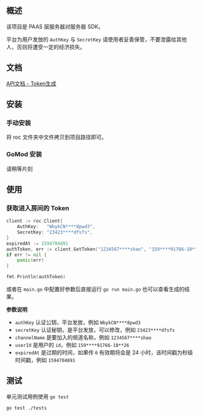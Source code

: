 ## 概述

该项目是 PAAS 层服务器对服务器 SDK。

平台为用户发放的 `AuthKey` 与 `SecretKey` 请使用者妥善保管，不要泄露给其他人，否则将遭受一定的经济损失。

## 文档 

[API文档 - Token生成](http://apidoc.roadofcloud.net/#/token)

## 安装

### 手动安装

将 roc 文件夹中文件拷贝到项目路径即可。

### GoMod 安装

请稍等片刻

## 使用

### 获取进入房间的 Token

```go
client := roc.Client{
    AuthKey:   "WbykCN****8pwd3",
    SecretKey: "23423****dfsfs",
}
expiredAt := 1594704891
authToken, err := client.GetToken("1234567****shao", "159****91766-10**26", expiredAt)
if err != nil {
    panic(err)
}

fmt.Println(authToken)
```
或者在 `main.go` 中配置好参数后直接运行 `go run main.go` 也可以查看生成的结果。

**参数说明**

* `authKey`  认证公钥，平台发放，例如 `WbykCN****8pwd3`
* `secretKey` 认证秘钥，是平台发放，可以修改，例如 `23423****dfsfs`
* `channelName` 是要加入的频道名称，例如 `1234567****shao`
* `userId` 是用户的 `id`，例如 `159****91766-10**26`
* `expiredAt` 是过期的时间，如果传 `0` 有效期将会是 24 小时，该时间戳为秒级时间戳，例如 `1594704891`

## 测试

单元测试用例使用 `go test`

```bash
go test ./tests
```

